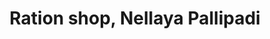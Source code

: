 ---
title: "Ration shop, Nellaya Pallipadi"
url: /nellaya/ration-shop-nellaya-pallipadi/
shop: Lebensmittel
---